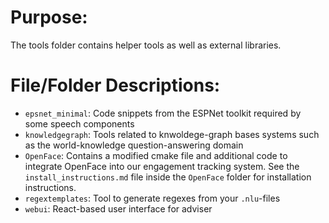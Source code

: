 # Purpose:
The tools folder contains helper tools as well as external libraries.

# File/Folder Descriptions:
* `epsnet_minimal`: Code snippets from the ESPNet toolkit required by some speech components
* `knowledgegraph`: Tools related to knwoldege-graph bases systems such as the world-knowledge question-answering domain
* `OpenFace`: Contains a modified cmake file and additional code to integrate OpenFace into our engagement tracking system.
              See the `install_instructions.md` file inside the `OpenFace` folder for installation instructions.
* `regextemplates`: Tool to generate regexes from your `.nlu`-files
* `webui`: React-based user interface for adviser